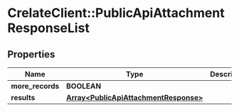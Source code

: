 # CrelateClient::PublicApiAttachmentResponseList

## Properties
Name | Type | Description | Notes
------------ | ------------- | ------------- | -------------
**more_records** | **BOOLEAN** |  | [optional] 
**results** | [**Array&lt;PublicApiAttachmentResponse&gt;**](PublicApiAttachmentResponse.md) |  | [optional] 


